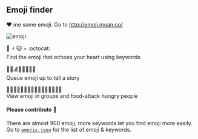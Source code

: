 ## Emoji finder

:heart: me some emoji. Go to http://emoji.muan.co/

![emoji](https://f.cloud.github.com/assets/1153134/1609791/b29e53ea-5559-11e3-8697-aee235cd9338.gif)

:octopus: :zap: :cat: = :octocat:<br />
Find the emoji that echoes your heart using keywords 

:raised_hands::gun::moneybag::police_car::boom::hospital::syringe::skull:<br />
Queue emoji up to tell a story

:oden::spaghetti::cookie::stew::ice_cream::icecream::sushi::curry::custard::dango::pizza::ramen::fried_shrimp::fries::chocolate_bar::hamburger:<br />
View emoji in groups and food-attack hungry people 

#### Please contribute :pray:

There are almost 900 emoji, more keywords let you find emoji more easily. Go to [`emojis.json`](https://github.com/muan/emoji/blob/gh-pages/emojis.json) for the list of emoji & keywords.
